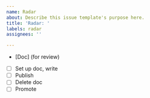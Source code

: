 ```yaml
---
name: Radar
about: Describe this issue template's purpose here.
title: 'Radar: '
labels: radar
assignees: ''

---
```


* [Doc] (for review)

- [ ] Set up doc, write
- [ ] Publish
- [ ] Delete doc
- [ ] Promote
